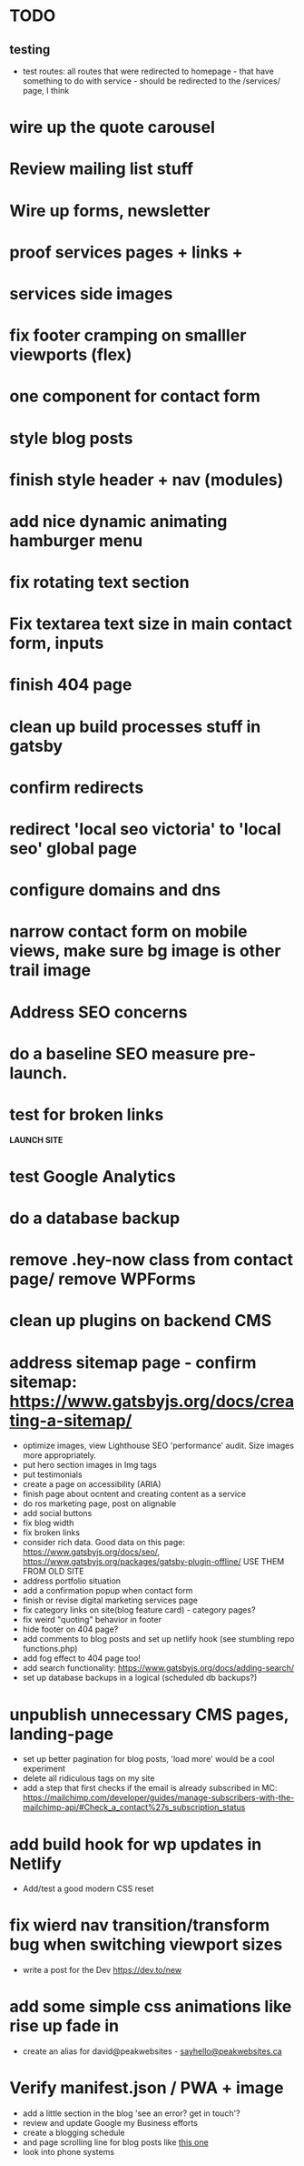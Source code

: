 # TODO

## testing
- test routes: all routes that were redirected to homepage - that have something to do with service - should be redirected to the /services/ page, I think 

# wire up the quote carousel
# Review mailing list stuff
# Wire up forms, newsletter
# proof services pages + links + 
# services side images
# fix footer cramping on smalller viewports (flex)
# one component for contact form
# style blog posts
# finish style header + nav (modules)
# add nice dynamic animating hamburger menu
# fix rotating text section
# Fix textarea text size in main contact form, inputs
# finish 404 page
# clean up build processes stuff in gatsby   
# confirm redirects
# redirect 'local seo victoria' to 'local seo' global page
# configure domains and dns
# narrow contact form on mobile views, make sure bg image is other trail image
# Address SEO concerns
# do a baseline SEO measure pre-launch.
# test for broken links
 **LAUNCH SITE**
# test Google Analytics
# do a database backup
# remove .hey-now class from contact page/ remove WPForms
# clean up plugins on backend CMS
# address sitemap page - confirm sitemap: https://www.gatsbyjs.org/docs/creating-a-sitemap/
- optimize images, view Lighthouse SEO 'performance' audit. Size images more appropriately.
- put hero section images in Img tags
- put testimonials
- create a page on accessibility (ARIA)
- finish page about ocntent and creating content as a service
- do ros marketing page, post on alignable
- add social buttons  
- fix blog width
- fix broken links 
- consider rich data. Good data on this page: https://www.gatsbyjs.org/docs/seo/, https://www.gatsbyjs.org/packages/gatsby-plugin-offline/ USE THEM FROM OLD SITE
- address portfolio situation
- add a confirmation popup when contact form
- finish or revise digital marketing services page
- fix category links on site(blog feature card) - category pages?
- fix weird "quoting" behavior in footer
- hide footer on 404 page?
- add comments to blog posts and set up netlify hook (see stumbling repo functions.php)
- add fog effect to 404 page too!
- add search functionality: https://www.gatsbyjs.org/docs/adding-search/
- set up database backups in a logical (scheduled db backups?)  
# unpublish unnecessary CMS pages, landing-page
- set up better pagination for blog posts, 'load more' would be a cool experiment
- delete all ridiculous tags on my site
- add a step that first checks if the email is already subscribed in MC: https://mailchimp.com/developer/guides/manage-subscribers-with-the-mailchimp-api/#Check_a_contact%27s_subscription_status
# add build hook for wp updates in Netlify
- Add/test a good modern CSS reset 
# fix wierd nav transition/transform bug when switching viewport sizes
- write a post for the Dev https://dev.to/new
# add some simple css animations like rise up fade in 
- create an alias for david@peakwebsites - sayhello@peakwebsites.ca
# Verify manifest.json / PWA + image
- add a little section in the blog 'see an error? get in touch'?
- review and update Google my Business efforts
- create a blogging schedule
- and page scrolling line for blog posts like [this one](https://www.ppchero.com/how-should-you-formulate-your-ppc-strategy/)
- look into phone systems